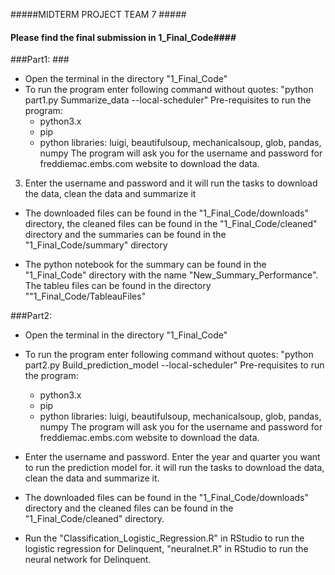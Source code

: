 #####MIDTERM PROJECT TEAM 7 #####

#### Please find the final submission in 1_Final_Code####
###Part1: ###
* Open the terminal in the directory "1_Final_Code"
* To run the program enter following command without quotes: 
	"python part1.py Summarize_data --local-scheduler"
	Pre-requisites to run the program: 
	- python3.x
	- pip
	- python libraries: luigi, beautifulsoup, mechanicalsoup, glob, 		pandas, numpy
	The program will ask you for the username and password for freddiemac.embs.com website to download the data.
3. Enter the username and password and it will run the tasks to download the data, clean the data and summarize it

* The downloaded files can be found in the "1_Final_Code/downloads" directory, the cleaned files can be found in the "1_Final_Code/cleaned" directory and the summaries can be found in the "1_Final_Code/summary" directory

* The python notebook for the summary can be found in the "1_Final_Code" directory with the name "New_Summary_Performance". The tableu files can be found in the directory ""1_Final_Code/TableauFiles"



###Part2: 
* Open the terminal in the directory "1_Final_Code"
* To run the program enter following command without quotes: 
	"python part2.py Build_prediction_model --local-scheduler"
	Pre-requisites to run the program: 
	- python3.x
	- pip
	- python libraries: luigi, beautifulsoup, mechanicalsoup, glob, 		pandas, numpy
	The program will ask you for the username and password for freddiemac.embs.com website to download the data.


* Enter the username and password. Enter the year and quarter you want to run the prediction model for. it will run the tasks to download the data, clean the data and summarize it.

* The downloaded files can be found in the "1_Final_Code/downloads" directory and the cleaned files can be found in the "1_Final_Code/cleaned" directory.

* Run the "Classification_Logistic_Regression.R" in RStudio to run the logistic regression for Delinquent, "neuralnet.R" in RStudio to run the neural network for Delinquent.